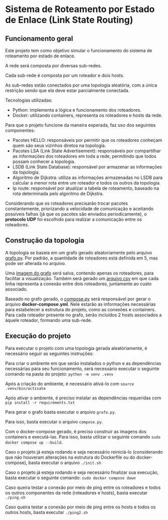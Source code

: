 # Sistema de Roteamento por Estado de Enlace (Link State Routing)

## Funcionamento geral

Este projeto tem como objetivo simular o funcionamento do sistema de roteamento por estado de enlace.

A rede será composta por diversas sub-redes.

Cada sub-rede é composta por um roteador e dois hosts.

As sub-redes estão conectados por uma topologia aleatória, com a única restrição sendo que ela deve estar parcialmente conectada.

Tecnologias utilizadas:
- Python: implementa a lógica e funcionamento dos roteadores.
- Docker: utilizando containers, representa os roteadores e hosts da rede.

Para que o projeto funcione da maneira esperada, faz uso dos seguintes componentes:
- Pacotes HELLO: responsáveis por permitir que os roteadores conheçam quem são seus vizinhos diretos na topologia.
- Pacotes LSA (Link State Advertisement): responsáveis por compartilhar as informações dos roteadores em toda a rede, permitindo que todos possam conhecer a topologia.
- LSDB (Link State Database): responsável por armazenar as informações da topologia.
- Algoritmo de Dijkstra: utiliza as informações armazenadas no LSDB para calcular a menor rota entre um roteador e todos os outros da topologia.
- Ip route: responsável por atualizar a tabela de roteamento, baseado na rota determinada pelo algoritmo de Dijkstra.

Considerando que os roteadores precisarão trocar pacotes constantemente, priorizando a velocidade de comunicação e aceitando possíveis falhas (já que os pacotes são enviados periodicamente), o **protocolo UDP** foi escolhido para realizar a comunicação entre os roteadores.

## Construção da topologia
A topologia se baseia em um grafo gerado aleatoriamente pelo arquivo [grafo.py](grafo.py). Por padrão, a quantidade de roteadores está definida em 5, mas pode ser alterada no arquivo.

Uma [imagem do grafo](grafo.png) será salva, contendo apenas os roteadores, para facilitar a visualização. Também será gerado um [arquivo csv](grafo.csv) em que cada linha representa a conexão entre dois roteadores, juntamente ao custo associado. 

Baseado no grafo gerado, o [compose.py](compose.py) será responsável por gerar o arquivo **docker-compose.yml**. Nele estarão as informações necessárias para estabelecer a estrutura do projeto, como as conexões e containers.
Para cada roteador presente no grafo, serão incluídos 2 hosts associados a àquele roteador, formando uma sub-rede.

## Execução do projeto
Para executar o projeto com uma topologia gerada aleatóriamente, é necessário seguir as seguintes instruções:

Para criar o ambiente em que serão instalados o python e as dependências necessárias para seu funcionamento, será necessário executar o seguinte comando na pasta do projeto:
```python -m venv .venv```

Após a criação do ambiente, é necessário ativá-lo com
```source .venv/bin/activate```

Após ativar o ambiente, é preciso instalar as dependências requeridas com
```pip install -r requirements.txt```

Para gerar o grafo basta executar o arquivo ```grafo.py```.


Para isso, basta executar o arquivo ```compose.py```.

Com o docker-compose gerado, é preciso construir as imagens dos containers e executá-las.
Para isso, basta utilizar o seguinte comando ```sudo docker compose up --build```.

Caso o projeto já esteja rodando e seja necessário reiniciá-lo (considerando que não houveram alterações na estrutura do Dockerfile ou do docker-compose), basta executar o arquivo ```./init.sh```

Caso o projeto já esteja rodando e seja necessário finalizar sua execução, basta executar o seguinte comando:
```sudo docker compose down```

Caso queira testar a conexão por meio de ping entre os roteadores e todos os outros componentes da rede (roteadores e hosts), basta executar
```./ping.sh```

Caso queira testar a conexão por meio de ping entre os hosts e todos os outros hosts, basta executar
```./ping2.sh```